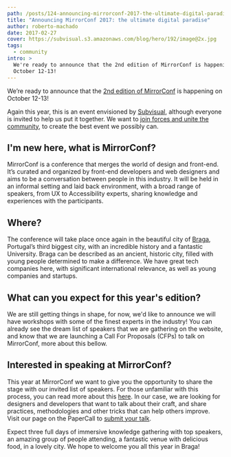```yaml
---
path: /posts/124-announcing-mirrorconf-2017-the-ultimate-digital-paradise/
title: "Announcing MirrorConf 2017: the ultimate digital paradise"
author: roberto-machado
date: 2017-02-27
cover: https://subvisual.s3.amazonaws.com/blog/hero/192/image@2x.jpg
tags:
  - community
intro: >
  We're ready to announce that the 2nd edition of MirrorConf is happening on
  October 12-13!
---
```


We’re ready to announce that the [2nd edition of MirrorConf](http://mirrorconf.com/) is happening on October 12-13!

Again this year, this is an event envisioned by [Subvisual](https://subvisual.co/), although everyone is invited to help us put it together. We want to [join forces and unite the community](https://subvisual.co/community), to create the best event we possibly can.

## I'm new here, what is MirrorConf?
MirrorConf is a conference that merges the world of design and front-end. It’s curated and organized by front-end developers and web designers and aims to be a conversation between people in this industry. It will be held in an informal setting and laid back environment, with a broad range of speakers, from UX to Accessibility experts, sharing knowledge and experiences with the participants.

## Where?
The conference will take place once again in the beautiful city of [Braga](https://www.youtube.com/watch?v=m9fpqIot7Zs), Portugal’s third biggest city, with an incredible history and a fantastic University. Braga can be described as an ancient, historic city, filled with young people determined to make a difference. We have great tech companies here, with significant international relevance, as well as young companies and startups.

## What can you expect for this year's edition?
We are still getting things in shape, for now, we'd like to announce we will have workshops with some of the finest experts in the industry! You can already see the dream list of speakers that we are gathering on the website, and know that we are launching a Call For Proposals (CFPs) to talk on MirrorConf, more about this bellow. 

## Interested in speaking at MirrorConf?
This year at MirrorConf we want to give you the opportunity to share the stage with our invited list of speakers. For those unfamiliar with this process, you can read more about this [here](https://webgate.ec.europa.eu/fpfis/mwikis/aidco/index.php/Call_for_proposals).
In our case, we are looking for designers and developers that want to talk about their craft, and share practices, methodologies and other tricks that can help others improve. Visit our page on the PaperCall to [submit your talk](https://www.papercall.io/mirrorconf2017).

Expect three full days of immersive knowledge gathering with top speakers, an amazing group of people attending, a fantastic venue with delicious food, in a lovely city.
We hope to welcome you all this year in Braga!


